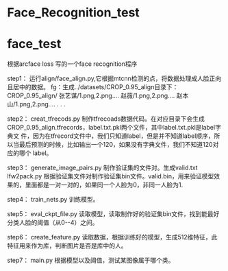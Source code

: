 # Face_Recognition_test
# face_test
根据arcface loss 写的一个face recognition程序

step1：
  运行align/face_align.py,它根据mtcnn检测的点，将数据处理成人脸正向且居中的数据。
  fg：生成../datasets/CROP_0.95_align目录下：
  CROP_0.95_align/
      张艺谋/1.png,2.png....
      赵薇/1.png,2.png....
      赵本山/1.png,2.png....
      .
      .
      .
      
      
step2：
   creat_tfrecods.py 制作tfrecoads数据代码。在对应目录下会生成CROP_0.95_align.tfrecords，label.txt.pkl两个文件，其中label.txt.pkl是label字典文     件，因为在tfrecord文件中，我们只知道label，但是并不知道label顺序，所以当最后预测的时候，比如输出一个120，如果没有字典文件，我们不知道120对应的哪个     label。

step3：
generate_image_pairs.py 制作验证集的文件对。生成valid.txt
lfw2pack.py 根据验证集文件对制作验证集bin文件。valid.bin，用来验证模型效果的，里面都是一对一对的，如果同一个人脸为0，非同一人脸为1.

step4：
train_nets.py 训练模型。

step5：
eval_ckpt_file.py 读取模型，读取制作好的验证集bin文件，找到能最好分类人脸的阈值（从0--4）之间。

step6：
create_feature.py 读取数据，根据训练好的模型，生成512维特征，此特征用来作为库，判断图片是否是库中的人。

step7：
main.py 根据模型以及阈值，测试某图像属于哪个类。
